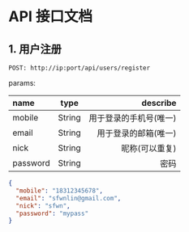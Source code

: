 # API 接口文档

## 1. 用户注册

`POST: http://ip:port/api/users/register`

params:

|name|type|describe|
|:--|:--:|--:|
|mobile|String|用于登录的手机号(唯一)|
|email|String|用于登录的邮箱(唯一)|
|nick|String|昵称(可以重复)|
|password|String|密码|

```json
{
  "mobile": "18312345678",
  "email": "sfwnlin@gmail.com",
  "nick": "sfwn",
  "password": "mypass"
}
```


